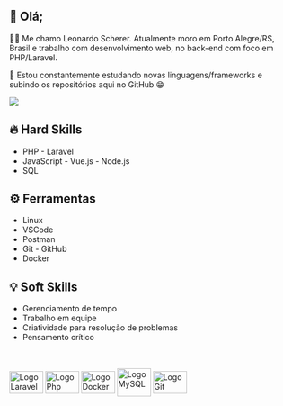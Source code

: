 ##  👋 Olá;
<p>
  👨‍💻 Me chamo Leonardo Scherer. Atualmente moro em Porto Alegre/RS, Brasil e trabalho com desenvolvimento web, no back-end com foco em PHP/Laravel.
</p>
<p>
  📖 Estou constantemente estudando novas linguagens/frameworks e subindo os repositórios aqui no GitHub 😁
</p>

<a href="https://www.linkedin.com/in/leonardo-scherer-blacena/" target="_blank">
  <img src="https://img.shields.io/badge/-LinkedIn-%230077B5?style=for-the-badge&logo=linkedin&logoColor=white" target="_blank">
</a> 


## 🔥 Hard Skills

<ul>
	<li>PHP - Laravel</li>
	<li>JavaScript - Vue.js - Node.js</li>
	<li>SQL</li>
</ul>

## ⚙️ Ferramentas

<ul>
	<li>Linux</li>
	<li>VSCode</li>
	<li>Postman</li>
	<li>Git - GitHub</li>
	<li>Docker</li>
</ul>

## 💡 Soft Skills

<ul>
	<li>Gerenciamento de tempo</li>
	<li>Trabalho em equipe</li>
	<li>Criatividade para resolução de problemas</li>
	<li>Pensamento crítico</li>
</ul>

##


<div style="display: inline_block">
  <br> 
  
  <img align="center" alt="Logo Laravel" height="40" width="60" src="https://cdn.jsdelivr.net/gh/devicons/devicon/icons/laravel/laravel-plain-wordmark.svg" />
  <img align="center" alt="Logo Php" height="40" width="60" src="https://cdn.jsdelivr.net/gh/devicons/devicon/icons/php/php-plain.svg" />
  <img align="center" alt="Logo Docker" height="40" width="60" src="https://cdn.jsdelivr.net/gh/devicons/devicon/icons/docker/docker-plain-wordmark.svg" />
  <img align="center" alt="Logo MySQL" height="50" width="60" src="https://cdn.jsdelivr.net/gh/devicons/devicon/icons/mysql/mysql-plain-wordmark.svg" />
  <img align="center" alt="Logo Git" height="40" width="60" src="https://cdn.jsdelivr.net/gh/devicons/devicon/icons/git/git-plain-wordmark.svg" />
          
  
          
</div>


